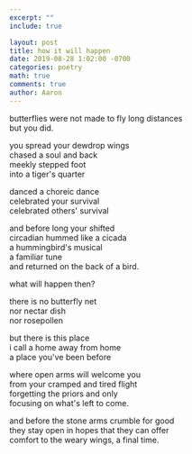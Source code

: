 ```yaml
---
excerpt: ""
include: true

layout: post
title: how it will happen 
date: 2019-08-28 1:02:00 -0700
categories: poetry
math: true
comments: true
author: Aaron
---
```



butterflies were not made to fly long distances  
but you did.  

you spread your dewdrop wings  
chased a soul and back  
meekly stepped foot  
into a tiger's quarter  

danced a choreic dance  
celebrated your survival  
celebrated others' survival  

and before long your shifted  
circadian hummed like a cicada  
a hummingbird's musical  
a familiar tune  
and returned on the back of a bird.  

what will happen then?  

there is no butterfly net   
nor nectar dish  
nor rosepollen  

but there is this place  
i call a home away from home  
a place you've been before  

where open arms will welcome you  
from your cramped and tired flight  
forgetting the priors and only  
focusing on what's left to come.  

and before the stone arms crumble for good  
they stay open in hopes that they can offer  
comfort to the weary wings, a final time.
